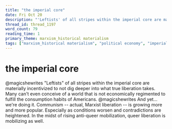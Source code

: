 ```yaml
---
title: "the imperial core"
date: Fri Oct 20
description: "'Leftists' of all stripes within the imperial core are materially incentivized to not dig deeper into what true liberation takes."
thread_id: thread_1197
word_count: 79
reading_time: 1
primary_theme: marxism_historical materialism
tags: ["marxism_historical materialism", "political economy", "imperialism_colonialism", "dialectics"]
---
```


# the imperial core

@magicshewrites "Leftists" of all stripes within the imperial core are materially incentivized to not dig deeper into what true liberation takes. Many can't even conceive of a world that is not economically regimented to fulfill the consumption habits of Americans. @magicshewrites And yet... we're doing it. Communism -- actual, Marxist liberation -- is growing more and more popular. Especially as conditions worsen and contradictions are heightened. In the midst of rising anti-queer mobilization, queer liberation is mobilizing as well.